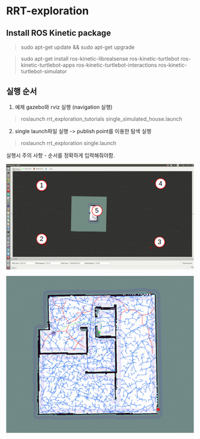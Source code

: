# RRT-exploration

## Install ROS Kinetic package

> sudo apt-get update && sudo apt-get upgrade

> sudo apt-get install ros-kinetic-librealsense ros-kinetic-turtlebot ros-kinetic-turtlebot-apps ros-kinetic-turtlebot-interactions ros-kinetic-turtlebot-simulator

## 실행 순서

1. 예제 gazebo와 rviz 실행 (navigation 실행)

> roslaunch rrt_exploration_tutorials single_simulated_house.launch 

2. single launch파일 실행 -> publish point를 이용한 탐색 실행

> roslaunch rrt_exploration single.launch

실행시 주의 사항 - 순서를 정확하게 입력해줘야함.

![publish point 순서](https://github.com/YDK18/RRT-exploration/blob/master/sequence_of_points.png)


![RRT exploration](https://github.com/YDK18/RRT-exploration/blob/master/rrt_exploration.png)
